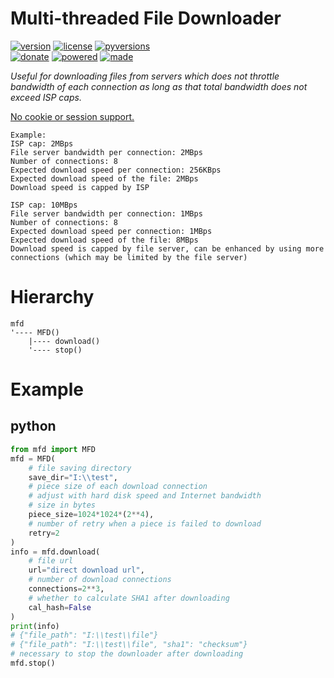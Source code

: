 # Multi-threaded File Downloader

<badges>[![version](https://img.shields.io/pypi/v/mfd.svg)](https://pypi.org/project/mfd/)
[![license](https://img.shields.io/pypi/l/mfd.svg)](https://pypi.org/project/mfd/)
[![pyversions](https://img.shields.io/pypi/pyversions/mfd.svg)](https://pypi.org/project/mfd/)  
[![donate](https://img.shields.io/badge/Donate-Paypal-0070ba.svg)](https://paypal.me/foxe6)
[![powered](https://img.shields.io/badge/Powered%20by-UTF8-red.svg)](https://paypal.me/foxe6)
[![made](https://img.shields.io/badge/Made%20with-PyCharm-red.svg)](https://paypal.me/foxe6)
</badges>

<i>Useful for downloading files from servers which does not throttle bandwidth of each connection as long as that total bandwidth does not exceed ISP caps.</i>

<u>No cookie or session support.</u>

```
Example:
ISP cap: 2MBps
File server bandwidth per connection: 2MBps
Number of connections: 8
Expected download speed per connection: 256KBps
Expected download speed of the file: 2MBps
Download speed is capped by ISP

ISP cap: 10MBps
File server bandwidth per connection: 1MBps
Number of connections: 8
Expected download speed per connection: 1MBps
Expected download speed of the file: 8MBps
Download speed is capped by file server, can be enhanced by using more connections (which may be limited by the file server)
```

# Hierarchy

```
mfd
'---- MFD()
    |---- download()
    '---- stop()
```

# Example

## python
```python
from mfd import MFD
mfd = MFD(
    # file saving directory
    save_dir="I:\\test",
    # piece size of each download connection
    # adjust with hard disk speed and Internet bandwidth
    # size in bytes
    piece_size=1024*1024*(2**4),
    # number of retry when a piece is failed to download
    retry=2
)
info = mfd.download(
    # file url
    url="direct download url",
    # number of download connections
    connections=2**3,
    # whether to calculate SHA1 after downloading
    cal_hash=False
)
print(info)
# {"file_path": "I:\\test\\file"}
# {"file_path": "I:\\test\\file", "sha1": "checksum"}
# necessary to stop the downloader after downloading
mfd.stop()
```
